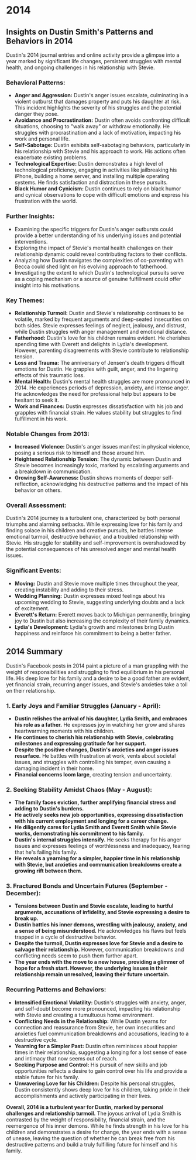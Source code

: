 # 2014

## Insights on Dustin Smith's Patterns and Behaviors in 2014

Dustin's 2014 journal entries and online activity provide a glimpse into a year marked by significant life changes, persistent struggles with mental health, and ongoing challenges in his relationship with Stevie.

### **Behavioral Patterns:**

* **Anger and Aggression:** Dustin's anger issues escalate, culminating in a violent outburst that damages property and puts his daughter at risk. This incident highlights the severity of his struggles and the potential danger they pose.
* **Avoidance and Procrastination:** Dustin often avoids confronting difficult situations, choosing to "walk away" or withdraw emotionally. He struggles with procrastination and a lack of motivation, impacting his work and personal life.
* **Self-Sabotage:** Dustin exhibits self-sabotaging behaviors, particularly in his relationship with Stevie and his approach to work. His actions often exacerbate existing problems.
* **Technological Expertise:** Dustin demonstrates a high level of technological proficiency, engaging in activities like jailbreaking his iPhone, building a home server, and installing multiple operating systems. He finds satisfaction and distraction in these pursuits.
* **Black Humor and Cynicism:** Dustin continues to rely on black humor and cynical observations to cope with difficult emotions and express his frustration with the world.

### **Further Insights:**

* Examining the specific triggers for Dustin's anger outbursts could provide a better understanding of his underlying issues and potential interventions.
* Exploring the impact of Stevie's mental health challenges on their relationship dynamic could reveal contributing factors to their conflicts.
* Analyzing how Dustin navigates the complexities of co-parenting with Becca could shed light on his evolving approach to fatherhood.
* Investigating the extent to which Dustin's technological pursuits serve as a coping mechanism or a source of genuine fulfillment could offer insight into his motivations.

### **Key Themes:**

* **Relationship Turmoil:** Dustin and Stevie's relationship continues to be volatile, marked by frequent arguments and deep-seated insecurities on both sides. Stevie expresses feelings of neglect, jealousy, and distrust, while Dustin struggles with anger management and emotional distance.
* **Fatherhood:** Dustin's love for his children remains evident. He cherishes spending time with Everett and delights in Lydia's development. However, parenting disagreements with Stevie contribute to relationship tension.
* **Loss and Trauma:** The anniversary of Jensen's death triggers difficult emotions for Dustin. He grapples with guilt, anger, and the lingering effects of this traumatic loss.
* **Mental Health:** Dustin's mental health struggles are more pronounced in 2014. He experiences periods of depression, anxiety, and intense anger. He acknowledges the need for professional help but appears to be hesitant to seek it.
* **Work and Finances:** Dustin expresses dissatisfaction with his job and grapples with financial strain. He values stability but struggles to find fulfillment in his work.

### **Notable Changes from 2013:**

* **Increased Violence:** Dustin's anger issues manifest in physical violence, posing a serious risk to himself and those around him.
* **Heightened Relationship Tension:** The dynamic between Dustin and Stevie becomes increasingly toxic, marked by escalating arguments and a breakdown in communication.
* **Growing Self-Awareness:** Dustin shows moments of deeper self-reflection, acknowledging his destructive patterns and the impact of his behavior on others.

### **Overall Assessment:**

Dustin's 2014 journey is a turbulent one, characterized by both personal triumphs and alarming setbacks. While expressing love for his family and finding solace in his children and creative pursuits, he battles intense emotional turmoil, destructive behavior, and a troubled relationship with Stevie. His struggle for stability and self-improvement is overshadowed by the potential consequences of his unresolved anger and mental health issues.

### **Significant Events:**

* **Moving:** Dustin and Stevie move multiple times throughout the year, creating instability and adding to their stress.
* **Wedding Planning:** Dustin expresses mixed feelings about his upcoming wedding to Stevie, suggesting underlying doubts and a lack of excitement.
* **Everett's Return:** Everett moves back to Michigan permanently, bringing joy to Dustin but also increasing the complexity of their family dynamics.
* **Lydia's Development:** Lydia's growth and milestones bring Dustin happiness and reinforce his commitment to being a better father.

## 2014 Summary

Dustin's Facebook posts in 2014 paint a picture of a man grappling with the weight of responsibilities and struggling to find equilibrium in his personal life. His deep love for his family and a desire to be a good father are evident, yet financial strain, recurring anger issues, and Stevie's anxieties take a toll on their relationship.

### **1\. Early Joys and Familiar Struggles (January - April):**

- **Dustin relishes the arrival of his daughter, Lydia Smith, and embraces his role as a father.** He expresses joy in watching her grow and shares heartwarming moments with his children.
- **He continues to cherish his relationship with Stevie, celebrating milestones and expressing gratitude for her support.**
- **Despite the positive changes, Dustin's anxieties and anger issues resurface.** He battles with frustration at work, vents about societal issues, and struggles with controlling his temper, even causing a damaging incident in their home.
- **Financial concerns loom large**, creating tension and uncertainty.

### **2\. Seeking Stability Amidst Chaos (May - August):**

- **The family faces eviction, further amplifying financial stress and adding to Dustin's burdens.**
- **He actively seeks new job opportunities, expressing dissatisfaction with his current employment and longing for a career change.**
- **He diligently cares for Lydia Smith and Everett Smith while Stevie works, demonstrating his commitment to his family.**
- **Dustin's internal struggles intensify.** He seeks therapy for his anger issues and expresses feelings of worthlessness and inadequacy, fearing that he's failing his family.
- **He reveals a yearning for a simpler, happier time in his relationship with Stevie, but anxieties and communication breakdowns create a growing rift between them.**

### **3\. Fractured Bonds and Uncertain Futures (September - December):**

- **Tensions between Dustin and Stevie escalate, leading to hurtful arguments, accusations of infidelity, and Stevie expressing a desire to break up.**
- **Dustin battles his inner demons, wrestling with jealousy, anxiety, and a sense of being misunderstood.** He acknowledges his flaws but feels trapped in a cycle of destructive behavior.
- **Despite the turmoil, Dustin expresses love for Stevie and a desire to salvage their relationship.** However, communication breakdowns and conflicting needs seem to push them further apart.
- **The year ends with the move to a new house, providing a glimmer of hope for a fresh start. However, the underlying issues in their relationship remain unresolved, leaving their future uncertain.**

### **Recurring Patterns and Behaviors:**

- **Intensified Emotional Volatility:** Dustin's struggles with anxiety, anger, and self-doubt become more pronounced, impacting his relationship with Stevie and creating a tumultuous home environment.
- **Conflicting Needs in the Relationship:** While Dustin yearns for connection and reassurance from Stevie, her own insecurities and anxieties fuel communication breakdowns and accusations, leading to a destructive cycle.
- **Yearning for a Simpler Past:** Dustin often reminisces about happier times in their relationship, suggesting a longing for a lost sense of ease and intimacy that now seems out of reach.
- **Seeking Purpose and Control:** His pursuit of new skills and job opportunities reflects a desire to gain control over his life and provide a stable future for his family.
- **Unwavering Love for his Children:** Despite his personal struggles, Dustin consistently shows deep love for his children, taking pride in their accomplishments and actively participating in their lives.

**Overall, 2014 is a turbulent year for Dustin, marked by personal challenges and relationship turmoil.** The joyous arrival of Lydia Smith is contrasted by the weight of responsibility, financial strain, and the reemergence of his inner demons. While he finds strength in his love for his children and demonstrates a desire for change, the year ends with a sense of unease, leaving the question of whether he can break free from his destructive patterns and build a truly fulfilling future for himself and his family.